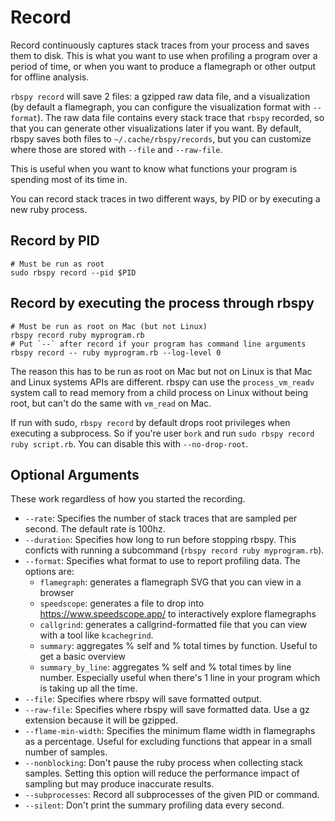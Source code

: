 # Record

Record continuously captures stack traces from your process and saves them to disk. This is what you want to use when profiling a program over a period of time, or when you want to produce a flamegraph or other output for offline analysis.

`rbspy record` will save 2 files: a gzipped raw data file, and a visualization (by default a flamegraph, you can configure the visualization format with `--format`). The raw data file contains every stack trace that `rbspy` recorded, so that you can generate other visualizations later if you want. By default, rbspy saves both files to `~/.cache/rbspy/records`, but you can customize where those are stored with `--file` and `--raw-file`.

This is useful when you want to know what functions your program is spending most of its time in.

You can record stack traces in two different ways, by PID or by executing a new ruby process.

## Record by PID

```
# Must be run as root
sudo rbspy record --pid $PID
```

## Record by executing the process through rbspy

```
# Must be run as root on Mac (but not Linux)
rbspy record ruby myprogram.rb
# Put `--` after record if your program has command line arguments
rbspy record -- ruby myprogram.rb --log-level 0
```

The reason this has to be run as root on Mac but not on Linux is that Mac and Linux systems APIs are different. rbspy can use the `process_vm_readv` system call to read memory from a child process on Linux without being root, but can't do the same with `vm_read` on Mac.

If run with sudo, `rbspy record` by default drops root privileges when executing a subprocess. So if you're user `bork` and run `sudo rbspy record ruby script.rb`. You can disable this with `--no-drop-root`.

## Optional Arguments

These work regardless of how you started the recording.

 * `--rate`: Specifies the number of stack traces that are sampled per second. The default rate is 100hz.
 * `--duration`: Specifies how long to run before stopping rbspy. This conficts with running a subcommand (`rbspy record ruby myprogram.rb`).
 * `--format`: Specifies what format to use to report profiling data. The options are:
   * `flamegraph`: generates a flamegraph SVG that you can view in a browser
   * `speedscope`: generates a file to drop into https://www.speedscope.app/ to interactively explore flamegraphs
   * `callgrind`: generates a callgrind-formatted file that you can view with a tool like
     `kcachegrind`.
   * `summary`: aggregates % self and % total times by function. Useful to get a basic overview
   * `summary_by_line`: aggregates % self and % total times by line number. Especially useful when
      there's 1 line in your program which is taking up all the time.
 * `--file`: Specifies where rbspy will save formatted output.
 * `--raw-file`: Specifies where rbspy will save formatted data. Use a gz extension because it will be gzipped.
 * `--flame-min-width`: Specifies the minimum flame width in flamegraphs as a percentage. Useful for excluding functions that appear in a small number of samples.
 * `--nonblocking`: Don't pause the ruby process when collecting stack samples. Setting this option will reduce the performance impact of sampling but may produce inaccurate results.
 * `--subprocesses`: Record all subprocesses of the given PID or command.
 * `--silent`: Don't print the summary profiling data every second.
